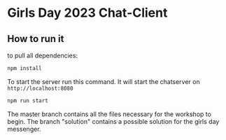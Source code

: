 # Girls Day 2023 Chat-Client

## How to run it
to pull all dependencies:

```bash
npm install
```

To start the server run this command. It will start the chatserver on `http://localhost:8080` 
```bash
npm run start
```

The master branch contains all the files necessary for the workshop to begin.
The branch "solution" contains a possible solution for the girls day messenger.